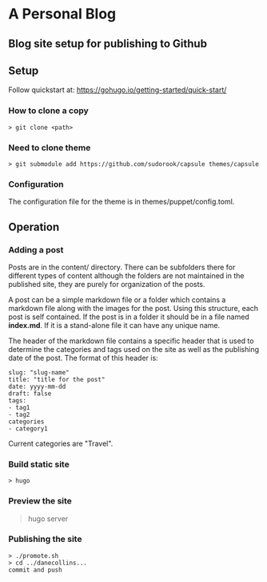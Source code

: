# A Personal Blog

## Blog site setup for publishing to Github



## Setup

Follow quickstart at: https://gohugo.io/getting-started/quick-start/

### How to clone a copy

	> git clone <path>

### Need to clone theme

	> git submodule add https://github.com/sudorook/capsule themes/capsule

### Configuration

The configuration file for the theme is in themes/puppet/config.toml.

## Operation

### Adding a post

Posts are in the content/ directory.  There can be subfolders there for different types of content although the folders are not maintained in the published site, they are purely for organization of the posts.

A post can be a simple markdown file or a folder which contains a markdown file along with the images for the post.  Using this structure, each post is self contained.  If the post is in a folder it should be in a file named **index.md**. If it is a stand-alone file it can have any unique name.

The header of the markdown file contains a specific header that is used to determine the categories and tags used on the site as well as the publishing date of the post.  The format of this header is:

```
slug: "slug-name"
title: "title for the post"
date: yyyy-mm-dd
draft: false
tags:
- tag1
- tag2
categories
- category1
```

Current categories are "Travel".

### Build static site

	> hugo
	
### Preview the site

   > hugo server
   
### Publishing the site

	> ./promote.sh
	> cd ../danecollins...
	commit and push